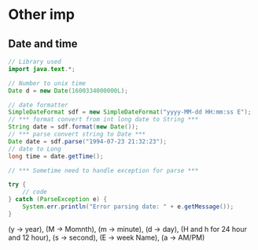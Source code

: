 # Other imp

## Date and time

```java
// Library used
import java.text.*;

// Number to unix time
Date d = new Date(1600334000000L);

// date formatter
SimpleDateFormat sdf = new SimpleDateFormat("yyyy-MM-dd HH:mm:ss E");
// *** format convert from int long date to String ***
String date = sdf.format(new Date());
// *** parse convert string to Date ***
Date date = sdf.parse("1994-07-23 21:32:23");
// date to Long
long time = date.getTime();

// *** Sometime need to handle exception for parse ***

try {
    // code
} catch (ParseException e) {
    System.err.println("Error parsing date: " + e.getMessage());
}

```

(y -> year), (M -> Momnth), (m -> minute), (d -> day), (H and h for 24 hour and 12 hour), (s -> second), (E -> week Name), (a -> AM/PM)
